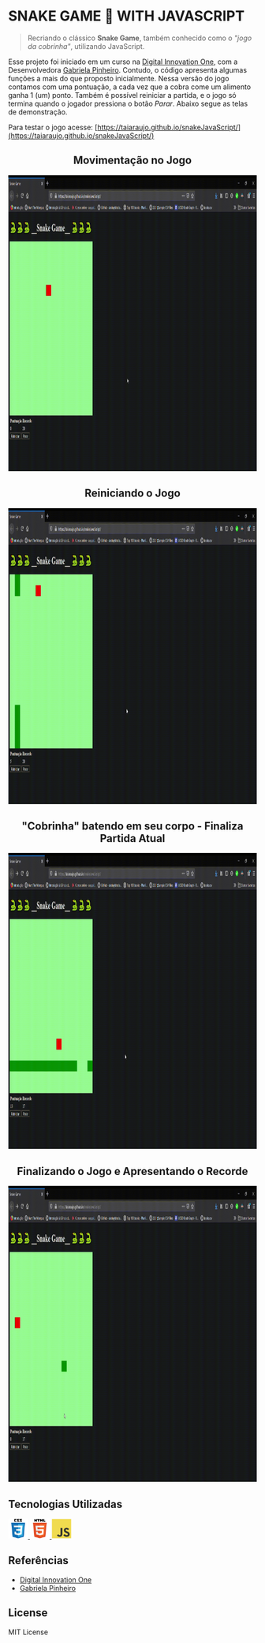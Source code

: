 # SNAKE GAME 🐍 WITH JAVASCRIPT

> Recriando o clássico **Snake Game**, também conhecido como o *"jogo da cobrinha"*, utilizando JavaScript.


Esse projeto foi iniciado em um curso na [Digital Innovation One](https://web.digitalinnovation.one), com a Desenvolvedora [Gabriela Pinheiro](https://github.com/SpruceGabriela/snake-the-game). Contudo, o código apresenta algumas funções a mais do que proposto inicialmente. Nessa versão do jogo contamos com uma pontuação, a cada vez que a cobra come um alimento ganha 1 (um) ponto. Também é possível reiniciar a partida, e o jogo só termina quando o jogador pressiona o botão *Parar*. Abaixo segue as telas de demonstração.

Para testar o jogo acesse: [https://taiaraujo.github.io/snakeJavaScript/](https://taiaraujo.github.io/snakeJavaScript/)

<h2 align="center"> Movimentação no Jogo </h2>
<p align="center"> <img src="https://github.com/taiaraujo/snakeJavaScript/blob/main/img/site-mov.gif" width="800" height="600"> </p>

<h2 align="center"> Reiniciando o Jogo </h2>
<p align="center"> <img src="https://github.com/taiaraujo/snakeJavaScript/blob/main/img/site-reiniciar.gif" width="800" height="600"> </p>


<h2 align="center"> "Cobrinha" batendo em seu corpo - Finaliza Partida Atual </h2>
<p align="center"> <img src="https://github.com/taiaraujo/snakeJavaScript/blob/main/img/site-finalPartida.gif" width="800" height="600"> </p>


<h2 align="center"> Finalizando o Jogo e Apresentando o Recorde </h2>
<p align="center"> <img src="https://github.com/taiaraujo/snakeJavaScript/blob/main/img/site-gameOver.gif" width="800" height="600"> </p>


## Tecnologias Utilizadas
<p align="left"> <a href="https://www.w3schools.com/css/" target="_blank"> <img src="https://raw.githubusercontent.com/devicons/devicon/master/icons/css3/css3-original-wordmark.svg" alt="css3" width="40" height="40"/> </a> <a href="https://www.w3.org/html/" target="_blank"> <img src="https://raw.githubusercontent.com/devicons/devicon/master/icons/html5/html5-original-wordmark.svg" alt="html5" width="40" height="40"/> </a> <a href="https://developer.mozilla.org/en-US/docs/Web/JavaScript" target="_blank"> <img src="https://raw.githubusercontent.com/devicons/devicon/master/icons/javascript/javascript-original.svg" alt="javascript" width="40" height="40"/> </a>


## Referências

- [Digital Innovation One](https://web.digitalinnovation.one)
- [Gabriela Pinheiro](https://github.com/SpruceGabriela/snake-the-game)

## License
MIT License